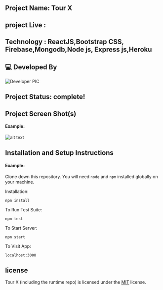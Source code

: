 ## Project Name: Tour X
## project Live : 
## Technology : ReactJS,Bootstrap CSS, Firebase,Mongodb,Node js, Express js,Heroku 

## 💻 Developed By

![Developer PIC](https://avatars.githubusercontent.com/u/86229415?v=4)
## Project Status: complete!


## Project Screen Shot(s)

#### Example:   

![alt text](https://i.ibb.co/mHx0mqL/screencapture-localhost-3000-home-2021-10-30-22-32-04.png)

## Installation and Setup Instructions

#### Example:  

Clone down this repository. You will need `node` and `npm` installed globally on your machine.  

Installation:

`npm install`  

To Run Test Suite:  

`npm test`  

To Start Server:

`npm start`  

To Visit App:

`localhost:3000`  

## license 
Tour X (including the runtime repo) is licensed under the [MIT](LICENSE.TXT) license.
